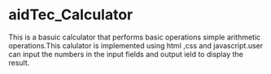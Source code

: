 # aidTec_Calculator
This is a basuic calculator that performs basic operations simple arithmetic operations.This calulator is implemented using html ,css and javascript.user can input the numbers in the input fields and output ield to display the result.
